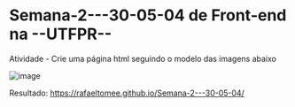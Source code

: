 # Semana-2---30-05-04 de Front-end na --UTFPR--

Atividade - Crie uma página html seguindo o modelo das imagens abaixo

![image](https://github.com/user-attachments/assets/32a0c66d-4e0a-456d-95b2-d548d95a169d)

Resultado: https://rafaeltomee.github.io/Semana-2---30-05-04/
